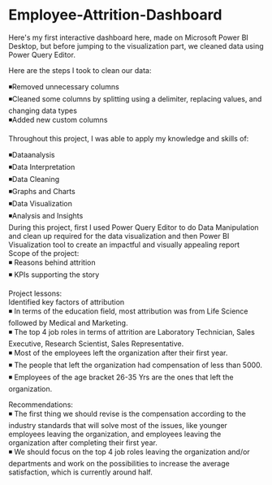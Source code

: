 # Employee-Attrition-Dashboard
Here's my first interactive dashboard here, made on Microsoft Power BI Desktop, but before jumping to the visualization part, we cleaned data using Power Query Editor.

Here are the steps I took to clean our data:

◾Removed unnecessary columns  
◾Cleaned some columns by splitting using a delimiter, replacing values, and changing data types  
◾Added new custom columns

Throughout this project, I was able to apply my knowledge and skills of:

◾Dataanalysis  
◾Data Interpretation  
◾Data Cleaning  
◾Graphs and Charts  
◾Data Visualization  
◾Analysis and Insights  
During this project, first I used Power Query Editor to do Data Manipulation and clean up required for the data visualization and then Power BI Visualization tool to create an impactful and visually appealing report  
  Scope of the project:  
◾ Reasons behind attrition  
◾ KPIs supporting the story

Project lessons:  
Identified key factors of attribution  
◾ In terms of the education field, most attribution was from Life Science followed by Medical and Marketing.  
◾ The top 4 job roles in terms of attrition are Laboratory Technician, Sales Executive, Research Scientist, Sales Representative.  
◾ Most of the employees left the organization after their first year.   
◾ The people that left the organization had compensation of less than 5000.  
◾ Employees of the age bracket 26-35 Yrs are the ones that left the organization.   

Recommendations:  
◾ The first thing we should revise is the compensation according to the industry standards that will solve most of the issues, like younger employees leaving the organization, and employees leaving the organization after completing their first year.  
◾ We should focus on the top 4 job roles leaving the organization and/or departments and work on the possibilities to increase the average satisfaction, which is currently around half.
